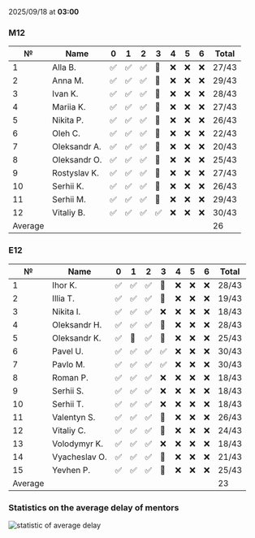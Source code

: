 2025/09/18 at **03:00**
### M12
|№|Name|0|1|2|3|4|5|6|Total|
|-----|-----|-----|-----|-----|-----|-----|-----|-----|-----|
|1|Alla B.|✅|✅|✅|🔄|❌|❌|❌|27/43|
|2|Anna M.|✅|✅|✅|🔄|❌|❌|❌|29/43|
|3|Ivan K.|✅|✅|✅|🔄|❌|❌|❌|28/43|
|4|Mariia K.|✅|✅|✅|🔄|❌|❌|❌|27/43|
|5|Nikita P.|✅|✅|✅|🔄|❌|❌|❌|26/43|
|6|Oleh C.|✅|✅|✅|🔄|❌|❌|❌|22/43|
|7|Oleksandr A.|✅|✅|✅|🔄|❌|❌|❌|20/43|
|8|Oleksandr O.|✅|✅|✅|🔄|❌|❌|❌|25/43|
|9|Rostyslav K.|✅|✅|✅|🔄|❌|❌|❌|27/43|
|10|Serhii K.|✅|✅|✅|🔄|❌|❌|❌|26/43|
|11|Serhii M.|✅|✅|✅|🔄|❌|❌|❌|29/43|
|12|Vitaliy B.|✅|✅|✅|✅|❌|❌|❌|30/43|
|Average|||||||||26|
### E12
|№|Name|0|1|2|3|4|5|6|Total|
|-----|-----|-----|-----|-----|-----|-----|-----|-----|-----|
|1|Ihor K.|✅|✅|✅|🔄|❌|❌|❌|28/43|
|2|Illia T.|✅|✅|✅|🔄|❌|❌|❌|19/43|
|3|Nikita I.|✅|✅|✅|❌|❌|❌|❌|18/43|
|4|Oleksandr H.|✅|✅|✅|🔄|❌|❌|❌|28/43|
|5|Oleksandr K.|✅|🔄|✅|🔄|❌|❌|❌|25/43|
|6|Pavel U.|✅|✅|✅|✅|❌|❌|❌|30/43|
|7|Pavlo M.|✅|✅|✅|✅|❌|❌|❌|30/43|
|8|Roman P.|✅|✅|✅|❌|❌|❌|❌|18/43|
|9|Serhii S.|✅|✅|✅|❌|❌|❌|❌|18/43|
|10|Serhii T.|✅|✅|✅|❌|❌|❌|❌|18/43|
|11|Valentyn S.|✅|✅|✅|🔄|❌|❌|❌|26/43|
|12|Vitaliy C.|✅|✅|✅|🔄|❌|❌|❌|24/43|
|13|Volodymyr K.|✅|✅|✅|❌|❌|❌|❌|18/43|
|14|Vyacheslav O.|✅|✅|✅|🔄|❌|❌|❌|21/43|
|15|Yevhen P.|✅|✅|✅|🔄|❌|❌|❌|25/43|
|Average|||||||||23|

### Statistics on the average delay of mentors
![statistic of average delay](https://docs.google.com/spreadsheets/d/e/2PACX-1vTRGxaJWiz7gJtvcjwtHPyyd5ju-BPGGEvp5XTIwGS92XWrY8xHYajrexYFqIVDSJIX7LGb8XaB6X3S/pubchart?oid=1439917493&format=image)
